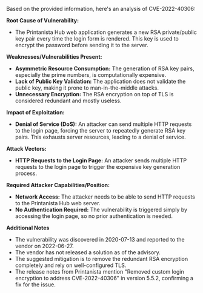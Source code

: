 Based on the provided information, here's an analysis of CVE-2022-40306:

**Root Cause of Vulnerability:**

*   The Printanista Hub web application generates a new RSA private/public key pair every time the login form is rendered. This key is used to encrypt the password before sending it to the server.

**Weaknesses/Vulnerabilities Present:**

*   **Asymmetric Resource Consumption:** The generation of RSA key pairs, especially the prime numbers, is computationally expensive.
*   **Lack of Public Key Validation:** The application does not validate the public key, making it prone to man-in-the-middle attacks.
*   **Unnecessary Encryption:** The RSA encryption on top of TLS is considered redundant and mostly useless.

**Impact of Exploitation:**

*   **Denial of Service (DoS):** An attacker can send multiple HTTP requests to the login page, forcing the server to repeatedly generate RSA key pairs. This exhausts server resources, leading to a denial of service.

**Attack Vectors:**

*   **HTTP Requests to the Login Page:** An attacker sends multiple HTTP requests to the login page to trigger the expensive key generation process.

**Required Attacker Capabilities/Position:**

*   **Network Access:** The attacker needs to be able to send HTTP requests to the Printanista Hub web server.
*   **No Authentication Required:** The vulnerability is triggered simply by accessing the login page, so no prior authentication is needed.

**Additional Notes**

*   The vulnerability was discovered in 2020-07-13 and reported to the vendor on 2022-06-27.
*   The vendor has not released a solution as of the advisory.
*   The suggested mitigation is to remove the redundant RSA encryption completely and rely on well-configured TLS.
*   The release notes from Printanista mention "Removed custom login encryption to address CVE-2022-40306" in version 5.5.2, confirming a fix for the issue.